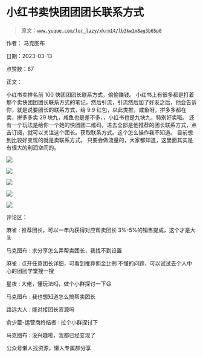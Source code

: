 # 小红书卖快团团团长联系方式

> 原文：[`www.yuque.com/for_lazy/xkrm14/lb3kw1m8ag3b65p0`](https://www.yuque.com/for_lazy/xkrm14/lb3kw1m8ag3b65p0)



作者： 马克图布



日期：2023-03-13



点赞数：67



正文：



小红书卖排名前 100 快团团团长联系方式，偷偷赚钱。 小红书上有很多都是打着那个卖快团团团长联系方式的笔记，然后引流，引流然后加了好友之后，他会告诉你，就是说要团长的联系方式，给 9.9 红包，以此类推，咸鱼呀，拼多多都在卖，拼多多卖 29 块九，咸鱼也是差不多，，小红书也是九块九，特别好卖哦。 还有一个玩法是给你一个她的快团团二维码，进去全部是他推荐的团长联系方式，点击订阅，就可以关注这个团长。获取联系方式。这个怎么操作我不知道。 目前想到比较好变现的就是卖联系方式。 只要会做流量的，大家都知道，这里面其实是有很大的利润空间的。



![](img/f82003dc6aa3048fb5ae97bacf3b2acf.png)  

![](img/6d8b0d931b44cbe658b8d918a2b84759.png)  

![](img/a4ec3bf652f519b61a07da7bb44676e2.png)  

![](img/e7ac52e577b1e592740fc3fd3d011b43.png)  

![](img/326f034b42fdbaa01d42443272ea32eb.png)  

评论区：



麻雀 : 推荐团长，可以一年内获得对应帮卖团长 3%-5%的销售提成，这个才是大头



马克图布 : 求分享怎么弄帮卖团长，我找不到设置



麻雀 : 点开任意团长详细，可看到推荐佣金比例 不懂的问题，可以试试去个人中心的团团学堂搜一搜



星夜 : 大佬，懂玩法吗，做个小群探讨一下😃



马克图布 : 我也想知道怎么搞帮卖团长



路远大人 : 能对接团长资源吗



俞少茞-运营商终结者 : 拉个小群探讨下



马克图布 : 没兴趣啦，我都已经变现了



公众号懒人找资源，懒人专属群分享

</ne-p></ne-p></ne-p></ne-p></ne-p>